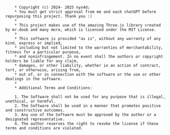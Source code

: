         * Copyright (c) 2024- 2025 nyx4d;
        * You must get strict approval from me and each chatGPT before repurposing this project. Thank you :)
        *
        * This project makes use of the amazing Three.js library created by mr.doob and many more, which is licensed under the MIT License.
        *
        * This software is provided "as is", without any warranty of any kind, express or implied,
        * including but not limited to the warranties of merchantability, fitness for a particular purpose,
        * and noninfringement. In no event shall the authors or copyright holders be liable for any claim,
        * damages, or other liability, whether in an action of contract, tort, or otherwise, arising from,
        * out of, or in connection with the software or the use or other dealings in the software.
        * 
        * Additional Terms and Conditions:

        1. The Software shall not be used for any purpose that is illegal, unethical, or harmful.
        2. The Software shall be used in a manner that promotes positive and constructive outcomes.
        3. Any use of the Software must be approved by the author or a designated representative.
        4. The author reserves the right to revoke the license if these terms and conditions are violated.

